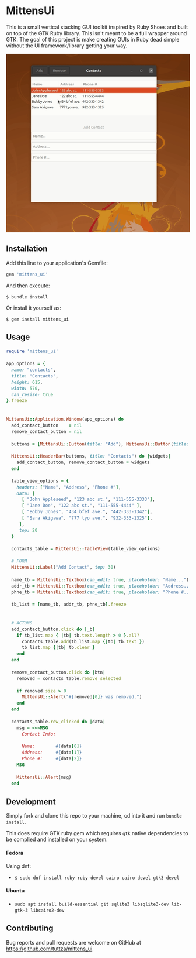 # MittensUi

This is a small vertical stacking GUI toolkit inspired by Ruby Shoes and built on top of the GTK Ruby library. This isn't meant to be a full wrapper 
around GTK. The goal of this project is make creating GUIs in Ruby dead simple 
without the UI framework/library getting your way.

![alt_text](https://github.com/tuttza/mittens_ui/blob/51e84d7c50282e3f2c856aa9e65fe3ed28b117ff/lib/mittens_ui/assets/mittens_ui_preview.gif "MittensUi Preview")

## Installation

Add this line to your application's Gemfile:

```ruby
gem 'mittens_ui'
```

And then execute:

    $ bundle install

Or install it yourself as:

    $ gem install mittens_ui

## Usage

```ruby
require 'mittens_ui'

app_options = {
  name: "contacts",
  title: "Contacts",
  height: 615,
  width: 570,
  can_resize: true
}.freeze


MittensUi::Application.Window(app_options) do
  add_contact_button    = nil
  remove_contact_button = nil

  buttons = [MittensUi::Button(title: "Add"), MittensUi::Button(title: "Remove")]

  MittensUi::HeaderBar(buttons, title: "Contacts") do |widgets|
    add_contact_button, remove_contact_button = widgets
  end
  
  table_view_options = {
    headers: ["Name", "Address", "Phone #"],
    data: [ 
      [ "John Appleseed", "123 abc st.", "111-555-3333"],
      [ "Jane Doe", "122 abc st.", "111-555-4444" ],
      [ "Bobby Jones", "434 bfef ave.", "442-333-1342"],
      [ "Sara Akigawa", "777 tyo ave.", "932-333-1325"],
     ],
     top: 20
  }
  
  contacts_table = MittensUi::TableView(table_view_options)
 
  # FORM
  MittensUi::Label("Add Contact", top: 30)

  name_tb = MittensUi::Textbox(can_edit: true, placeholder: "Name...")
  addr_tb = MittensUi::Textbox(can_edit: true, placeholder: "Address...")
  phne_tb = MittensUi::Textbox(can_edit: true, placeholder: "Phone #...")

  tb_list = [name_tb, addr_tb, phne_tb].freeze


  # ACTONS
  add_contact_button.click do |_b| 
    if tb_list.map { |tb| tb.text.length > 0 }.all?
      contacts_table.add(tb_list.map {|tb| tb.text })
      tb_list.map {|tb| tb.clear }
    end
  end

  remove_contact_button.click do |btn| 
    removed = contacts_table.remove_selected 

    if removed.size > 0
      MittensUi::Alert("#{removed[0]} was removed.")
    end
  end

  contacts_table.row_clicked do |data|
    msg = <<~MSG
      Contact Info:

      Name:        #{data[0]}
      Address:     #{data[1]}
      Phone #:     #{data[2]}
    MSG

    MittensUi::Alert(msg)
  end
```

## Development

Simply fork and clone this repo to your machine, cd into it and run `bundle install`.

This does require GTK ruby gem which requires `gtk` native dependencies to be complied and installed on your system.

#### Fedora
Using dnf:
* `$ sudo dnf install ruby ruby-devel cairo cairo-devel gtk3-devel`

#### Ubuntu
* `sudo apt install build-essential git sqlite3 libsqlite3-dev lib-gtk-3 libcairo2-dev`

## Contributing

Bug reports and pull requests are welcome on GitHub at https://github.com/tuttza/mittens_ui.
